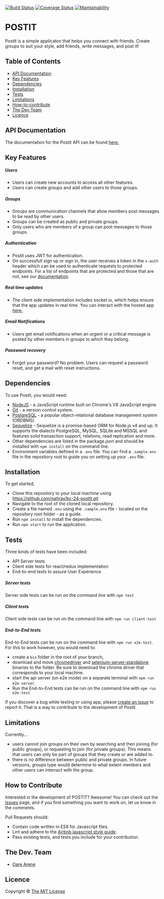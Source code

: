 [![Build Status](https://travis-ci.org/oahray/bc-24-postit.svg?branch=develop)](https://travis-ci.org/oahray/bc-24-postit) [![Coverage Status](https://coveralls.io/repos/github/oahray/bc-24-postit/badge.svg?branch=develop)](https://coveralls.io/github/oahray/bc-24-postit?branch=develop) [![Maintainability](https://api.codeclimate.com/v1/badges/fd7ec895fe92daa3d5b1/maintainability)](https://codeclimate.com/github/oahray/bc-24-postit/maintainability)

# POSTIT
Postit is a simple applicaton that helps you connect with friends. Create groups to suit your style, add friends, write messages, and post it!

## Table of Contents
- [API Documentation](#api-documentation)
- [Key Features](#key-features)
- [Dependencies](#dependencies)
- [Installation](#installation)
- [Tests](#tests)
- [Limitations](#limitations)
- [How-to-contribute](#how-to-contribute)
- [The Dev Team](#the-dev-team)
- [Licence](#licence)

## API Documentation

The documentation for the Postit API can be found [here.](https://postit-ray.herokuapp.com/api/v1/docs)

## Key Features
##### Users
- Users can create new accounts to access all other features.
- Users can create groups and add other users to those groups.

##### Groups
- Groups are communication channels that allow members post messages to be read by other users.
- Groups can be created as public and private groups.
- Only users who are members of a group can post messages to those groups.

##### Authentication
- Postit uses JWT for authentication.
- On successfull sign up or sign in, the user receives a token in the `x-auth` header which can be used to authenticate requests to protected endpoints.
For a list of endpoints that are protected and those that are not, see our [documentation](https://postit-ray.herokuapp.com/api/v1/docs).

##### Real time updates
- The client side implementation includes socket.io, which helps ensure that the app updates in real time. You can interact with the hosted app [here.](https://postit-ray.herokuapp.com)

##### Email Notifications
- Users get email notifications when an urgent or a critical message is posted by other members in groups to which they belong.

##### Password recovery
- Forgot your password? No problem. Users can request a password reset, and get a mail with reset instructions.

## Dependencies
To use Postit, you would need: 
  - [NodeJS](https://nodejs.org) - a JavaScript runtime built on Chrome's V8 JavaScript engine.
  - [Git](https://git-scm.com) - a version control system.
  - [PostgreSQL](https://www.postgresql.org/) - a popular object-relational database management system (ORDBMS).
  - [Sequelize](http://docs.sequelizejs.com) - Sequelize is a promise-based ORM for Node.js v4 and up. It supports the dialects PostgreSQL, MySQL, SQLite and MSSQL and features solid transaction support, relations, read replication and more.
  - Other dependencies are listed in the package.json and should be installed with `npm install` on the command line.
  - Environment variables defined in a `.env` file. You can find a `.sample.env` file in the repository root to guide you on setting up your `.env` file.

## Installation
To get started, 
- Clone this repository to your local machine using https://github.com/oahray/bc-24-postit.git
- Navigate to the root of the cloned local repository.
- Create a file named `.env` using the `.sample.env` file - located on the repository root folder - as a guide.
- Run `npm install` to install the dependencies.
- Run `npm start` to run the application.

## Tests
Three kinds of tests have been included:
- API Server tests
- Client side tests for react/redux implementation
- End-to-end tests to assure User Experience

##### Server tests
Server side tests can be run on the command line with `npm test`

##### Client tests
Client side tests can be run on the command line with `npm run client-test`

##### End-to-End tests
End-to-End tests can be run on the command line with `npm run e2e-test`. For this to work however, you would need to:
- create a `bin` folder in the root of your branch,
- download and move [chromedriver](https://chromedriver.storage.googleapis.com/index.html?path=2.34/) and [selenium-server-standalone](http://selenium-release.storage.googleapis.com/index.html) binaries to the folder. Be sure to download the chrome driver that corresponds to your local machine. 
- start the api server (on e2e mode) on a separate terminal with `npm run e2e-server`.
- Run the End-to-End tests can be run on the command line with `npm run e2e-test`

If you discover a bug while testing or using app, please [create an issue](https://github.com/oahray/bc-24-postit/issues/new) to report it. That is a way to contribute to the development of Postit.

## Limitations
Currently...
- users cannot join groups on their own by searching and then joining (for public groups), or requesting to join (for private groups). This means that users can only be part of groups that they create or are added to.
- there is no difference between public and private groups. In future versions, groups type would determine to what extent members and other users can interract with the group.

## How to Contribute

Interested in the development of POSTIT? Awesome! You can check out the [Issues](https://github.com/oahray/bc-24-postit/issues) page, and if you find something you want to work on, let us know in the comments.

Pull Requests should:
  - Contain code written in ES6 for Javascript files.
  - Lint and adhere to the [Airbnb javascript style guide](https://github.com/airbnb/javascript).
  - Pass existing tests, and tests you include for your contribution.

## The Dev. Team
- [Oare Arene](https://github.com/oahray)

## Licence
Copyright © [The MIT License](./LICENCE.md)
